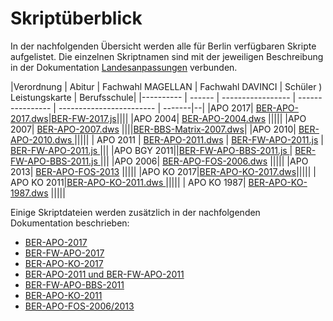 # Skriptüberblick

In der nachfolgenden Übersicht werden alle für Berlin verfügbaren Skripte aufgelistet. Die einzelnen Skriptnamen sind mit der jeweiligen Beschreibung in der Dokumentation [Landesanpassungen](https://doc.la.stueber.de/) verbunden.


|Verordnung | Abitur | Fachwahl MAGELLAN | Fachwahl DAVINCI | Schüler ) Leistungskarte | Berufsschule|
|---------- | ------ | ----------------- | ---------------- | ------------------------ | -------|--|
|APO 2017| [BER-APO-2017.dws](https://doc.la.stueber.de/Skripte/BER-APO-2017.html)|[BER-FW-2017.js](https://doc.la.stueber.de/Skripte/BER-FW-2017.html)||||
|APO 2004| [BER-APO-2004.dws](https://doc.la.stueber.de/skripte_ber-apo-2004.html)   |||||
|APO 2007| [BER-APO-2007.dws](https://doc.la.stueber.de/skripte_ber-apo-2007.html)  ||||[BER-BBS-Matrix-2007.dws](https://doc.la.stueber.de/berufsschule/skript/ber-bbs-matrix-2007dws.html)|
|APO 2010| [BER-APO-2010.dws ](https://doc.la.stueber.de/skripte_ber-apo-2010.html) |||||
| APO 2011 | [BER-APO-2011.dws](https://doc.la.stueber.de/skripte_ber-apo-2011.html)  | [BER-FW-APO-2011.js](https://doc.magellan6.stueber.de/regionales/berlin/oberstufe/ber-fw-apo-2011.html)  | [BER-FW-APO-2011.js ](https://doc.la.stueber.de/fachwahl/ber-fw-apo-2011js.html) |||
|APO BGY 2011||[BER-FW-APO-BBS-2011.js ](https://doc.la.stueber.de/fachwahl/ber-fw-apo-bbs-2011js.html)  | [BER-FW-APO-BBS-2011.js ](https://doc.la.stueber.de/fachwahl/ber-fw-apo-bbs-2011js.html)  |||
|APO 2006| [BER-APO-FOS-2006.dws](https://doc.la.stueber.de/skripte_ber-apo-fos-2006.html)   |||||
|APO 2013| [BER-APO-FOS-2013](https://doc.la.stueber.de/skripte_ber-apo-fos-2013.html)   |||||
|APO KO 2017|[BER-APO-KO-2017.dws](https://doc.la.stueber.de/Skripte/BER-APO-KO-2017.html)|||||
| APO KO 2011|[BER-APO-KO-2011.dws ](https://doc.la.stueber.de/skripte_ber-apo-ko-2011.html) |||||
| APO KO 1987| [BER-APO-KO-1987.dws](https://doc.la.stueber.de/skripte_ber-apo-ko-1987.html)  |||||

Einige Skriptdateien werden zusätzlich in der nachfolgenden Dokumentation beschrieben:

* [BER-APO-2017](https://doc.magellan7.stueber.de/schulverwaltung/regionales/berlin/oberstufe/ber-apo-2017.html)
* [BER-FW-APO-2017](https://doc.magellan7.stueber.de/schulverwaltung/regionales/berlin/oberstufe/ber-fw-apo-2017.html)
* [BER-APO-KO-2017](https://doc.magellan7.stueber.de/schulverwaltung/regionales/berlin/oberstufe/ber-apo-ko-2017.html)
* [BER-APO-2011 und BER-FW-APO-2011](https://doc.magellan7.stueber.de/schulverwaltung/regionales/berlin/oberstufe/ber-apo-2011-und-ber-fw-apo-2011.html)
* [BER-FW-APO-BBS-2011](https://doc.magellan7.stueber.de/schulverwaltung/regionales/berlin/oberstufe/ber-fw-apo-bbs-2011.html)
* [BER-APO-KO-2011](https://doc.magellan7.stueber.de/schulverwaltung/regionales/berlin/oberstufe/ber-apo-ko-2011.html)
* [BER-APO-FOS-2006/2013](https://doc.magellan7.stueber.de/schulverwaltung/regionales/berlin/fos/ber-apo-fos-20062013.html)
